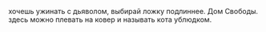 хочешь ужинать с дьяволом, выбирай ложку подлиннее.
Дом Свободы. здесь можно плевать на ковер и называть кота ублюдком.